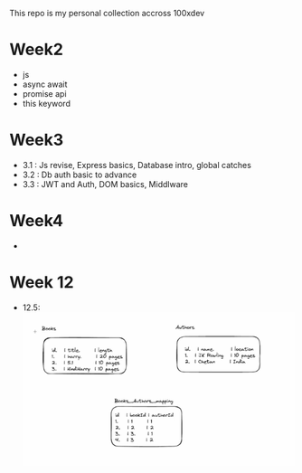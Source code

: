 This repo is my personal collection accross 100xdev

# Week2

- js
- async await
- promise api
- this keyword

# Week3

- 3.1 : Js revise, Express basics, Database intro, global catches
- 3.2 : Db auth basic to advance
- 3.3 : JWT and Auth, DOM basics, Middlware

# Week4

-

# Week 12

- 12.5:
  ![alt text](image.png)
